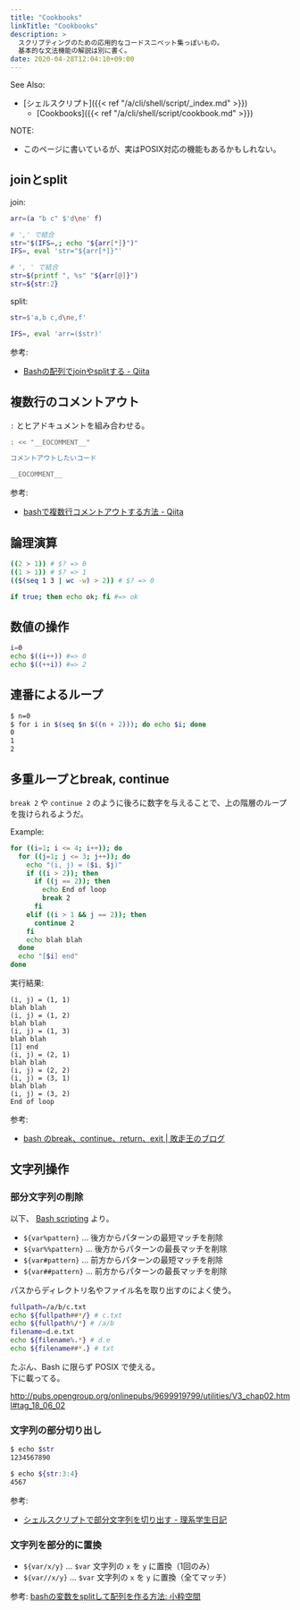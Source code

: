 ```yaml
---
title: "Cookbooks"
linkTitle: "Cookbooks"
description: >
  スクリプティングのための応用的なコードスニペット集っぽいもの。
  基本的な文法機能の解説は別に書く。
date: 2020-04-28T12:04:10+09:00
---
```


See Also:

- [シェルスクリプト]({{< ref "/a/cli/shell/script/_index.md" >}})
  - [Cookbooks]({{< ref "/a/cli/shell/script/cookbook.md" >}})

NOTE:

- このページに書いているが、実はPOSIX対応の機能もあるかもしれない。

## joinとsplit

join:

```sh
arr=(a "b c" $'d\ne' f)

# ',' で結合
str="$(IFS=,; echo "${arr[*]}")"
IFS=, eval 'str="${arr[*]}"'

# ', ' で結合
str=$(printf ", %s" "${arr[@]}")
str=${str:2}
```

split:

```sh
str=$'a,b c,d\ne,f'

IFS=, eval 'arr=($str)'
```

参考:

- [Bashの配列でjoinやsplitする - Qiita](https://qiita.com/kawaz/items/b82da76ac93b32ddc364)

## 複数行のコメントアウト

`:` とヒアドキュメントを組み合わせる。

```sh
: << "__EOCOMMENT__"

コメントアウトしたいコード

__EOCOMMENT__
```

参考:

- [bashで複数行コメントアウトする方法 - Qiita](https://qiita.com/imura81gt/items/a2998147bd7ae8056b26 "bashで複数行コメントアウトする方法 - Qiita")

## 論理演算

```bash
((2 > 1)) # $? => 0
((1 > 1)) # $? => 1
(($(seq 1 3 | wc -w) > 2)) # $? => 0

if true; then echo ok; fi #=> ok
```

## 数値の操作

```bash
i=0
echo $((i++)) #=> 0
echo $((++i)) #=> 2
```

## 連番によるループ

```bash
$ n=0
$ for i in $(seq $n $((n + 2))); do echo $i; done
0
1
2
```

## 多重ループとbreak, continue

`break 2` や `continue 2` のように後ろに数字を与えることで、上の階層のループを抜けられるようだ。

Example:

```sh
for ((i=1; i <= 4; i++)); do
  for ((j=1; j <= 3; j++)); do
    echo "(i, j) = ($i, $j)"
    if ((i > 2)); then
      if ((j == 2)); then
        echo End of loop
        break 2
      fi
    elif ((i > 1 && j == 2)); then
      continue 2
    fi
    echo blah blah
  done
  echo "[$i] end"
done
```

実行結果:

```
(i, j) = (1, 1)
blah blah
(i, j) = (1, 2)
blah blah
(i, j) = (1, 3)
blah blah
[1] end
(i, j) = (2, 1)
blah blah
(i, j) = (2, 2)
(i, j) = (3, 1)
blah blah
(i, j) = (3, 2)
End of loop
```

参考:

- [bash のbreak、continue、return、exit | 敗走王のブログ](https://ameblo.jp/dagyah/entry-12341581495.html)

## 文字列操作
### 部分文字列の削除

以下、 [Bash scripting](http://iishikawa.s371.xrea.com/note/bash-script.html#idm2045339272) より。

- `${var%pattern}` … 後方からパターンの最短マッチを削除
- `${var%%pattern}` … 後方からパターンの最長マッチを削除
- `${var#pattern}` … 前方からパターンの最短マッチを削除
- `${var##pattern}` … 前方からパターンの最長マッチを削除

パスからディレクトリ名やファイル名を取り出すのによく使う。

```bash
fullpath=/a/b/c.txt
echo ${fullpath##*/} # c.txt
echo ${fullpath%/*} # /a/b
filename=d.e.txt
echo ${filename%.*} # d.e
echo ${filename##*.} # txt
```

たぶん、Bash に限らず POSIX で使える。  
下に載ってる。

http://pubs.opengroup.org/onlinepubs/9699919799/utilities/V3_chap02.html#tag_18_06_02

### 文字列の部分切り出し

```bash
$ echo $str
1234567890

$ echo ${str:3:4}
4567
```

参考:

- [シェルスクリプトで部分文字列を切り出す - 理系学生日記](http://kiririmode.hatenablog.jp/entry/20170913/1505228400)

### 文字列を部分的に置換

- `${var/x/y}` ... `$var` 文字列の `x` を `y` に置換（1回のみ）
- `${var//x/y}` ... `$var` 文字列の `x` を `y` に置換（全てマッチ）

参考: [bashの変数をsplitして配列を作る方法: 小粋空間](http://www.koikikukan.com/archives/2019/05/09-235555.php)
